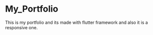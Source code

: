 # My_Portfolio
This is my portfolio and its made with flutter framework and also it is a responsive one.
